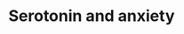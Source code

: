 ---
annotations:
- id: DOID:2030
  parent: disease of mental health
  type: Disease Ontology
  value: anxiety disorder
- id: PW:0000319
  parent: regulatory pathway
  type: Pathway Ontology
  value: altered calcineurin signaling pathway
- id: PW:0000854
  parent: signaling pathway
  type: Pathway Ontology
  value: serotonin signaling pathway
- id: PW:0001187
  parent: regulatory pathway
  type: Pathway Ontology
  value: calcium/calmodulin dependent kinase 1 signaling pathway
- id: CL:0000850
  parent: native cell
  type: Cell Type Ontology
  value: serotonergic neuron
- id: DOID:2030
  parent: disease of mental health
  type: Disease Ontology
  value: anxiety disorder
- id: PW:0000316
  parent: regulatory pathway
  type: Pathway Ontology
  value: calcium/calmodulin dependent kinase signaling pathway
authors:
- Khanspers
- Eweitz
- Egonw
citedin:
- link: PMC10042855
  title: Genetic risk of depression is different in subgroups of dietary ratio of
    tryptophan to large neutral amino acids (2023)
- link: PMC9413912
  title: Bioinformatics Strategies to Identify Shared Molecular Biomarkers That Link
    Ischemic Stroke and Moyamoya Disease with Glioblastoma (2022)
communities:
- ONTOX
description: Benekareddy et al observed the phenomenon that rats who were maternally
  separated show increased levels of induced anxiety-related behaviour during adulthood.
  Type 2 serotonin receptors have been implicated in anxiety related behaviour and
  may be suitable targets for reducing anxiety response. Benekareddy et al report
  that treatment with ketanserin (a serotonergic antagonist) during postnatal life
  blocked the long-lasting effects of maternal separation on anxiety behavior in the
  open field test and the elevated plus maze. Immediate Early Genes such as Arc have
  been found to be significantly affected in expression (Benekareddy et al). The downstream
  and upstream gene products of Arc were partly elucidated and presented in a pathway.  Proteins
  on this pathway have targeted assays available via the [CPTAC Assay Portal](https://assays.cancer.gov/available_assays?wp_id=WP3947).
last-edited: 2025-07-21
ndex: c2b36b89-8b68-11eb-9e72-0ac135e8bacf
organisms:
- Homo sapiens
redirect_from:
- /index.php/Pathway:WP3947
- /instance/WP3947
- /instance/WP3947_r140038
revision: r140038
schema-jsonld:
- '@context': https://schema.org/
  '@id': https://wikipathways.github.io/pathways/WP3947.html
  '@type': Dataset
  creator:
    '@type': Organization
    name: WikiPathways
  description: Benekareddy et al observed the phenomenon that rats who were maternally
    separated show increased levels of induced anxiety-related behaviour during adulthood.
    Type 2 serotonin receptors have been implicated in anxiety related behaviour and
    may be suitable targets for reducing anxiety response. Benekareddy et al report
    that treatment with ketanserin (a serotonergic antagonist) during postnatal life
    blocked the long-lasting effects of maternal separation on anxiety behavior in
    the open field test and the elevated plus maze. Immediate Early Genes such as
    Arc have been found to be significantly affected in expression (Benekareddy et
    al). The downstream and upstream gene products of Arc were partly elucidated and
    presented in a pathway.  Proteins on this pathway have targeted assays available
    via the [CPTAC Assay Portal](https://assays.cancer.gov/available_assays?wp_id=WP3947).
  keywords:
  - ADRA1A
  - ARC
  - CAMK2B
  - CRH
  - Ca²⁺
  - DOC
  - EEF2K
  - FMR1
  - FOS
  - GABRA1
  - GRM1
  - HTR1A
  - HTR2A
  - HTR2C
  - Ketanserin
  - PLCD4
  - PLEK
  - POMC
  - PPP3CA
  - PRKCB
  - THDOC
  - TRPV1
  license: CC0
  name: Serotonin and anxiety
seo: CreativeWork
title: Serotonin and anxiety
wpid: WP3947
---